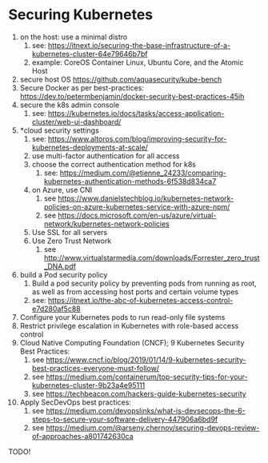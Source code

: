 # Securing Kubernetes

1. on the host: use a minimal distro
	1. see: https://itnext.io/securing-the-base-infrastructure-of-a-kubernetes-cluster-64e79646b7bf
	2. example:  CoreOS Container Linux, Ubuntu Core, and the Atomic Host 
2. secure host OS
	https://github.com/aquasecurity/kube-bench
3. Secure Docker as per best-practices:
	https://dev.to/petermbenjamin/docker-security-best-practices-45ih
4. secure the k8s admin console
	1. see: https://kubernetes.io/docs/tasks/access-application-cluster/web-ui-dashboard/
5. *cloud security settings
	1. see: https://www.altoros.com/blog/improving-security-for-kubernetes-deployments-at-scale/
	2. use multi-factor authentication for all access
	3. choose the correct authentication method for k8s
		1. see: https://medium.com/@etienne_24233/comparing-kubernetes-authentication-methods-6f538d834ca7
	4. on Azure, use CNI
		1. see https://www.danielstechblog.io/kubernetes-network-policies-on-azure-kubernetes-service-with-azure-npm/
		2. see https://docs.microsoft.com/en-us/azure/virtual-network/kubernetes-network-policies
	5. Use SSL for all servers
	6. Use Zero Trust Network
		1. see http://www.virtualstarmedia.com/downloads/Forrester_zero_trust_DNA.pdf
6. build a Pod security policy
	1. Build a pod security policy by preventing pods from running as root, as well as from accessing host ports and certain volume types
	2. see: https://itnext.io/the-abc-of-kubernetes-access-control-e7d280af5c88
7. Configure your Kubernetes pods to run read-only file systems
8. Restrict privilege escalation in Kubernetes with role-based access control
9. Cloud Native Computing Foundation (CNCF); 9 Kubernetes Security Best Practices:
	1. see https://www.cncf.io/blog/2019/01/14/9-kubernetes-security-best-practices-everyone-must-follow/
	2. see https://medium.com/containerum/top-security-tips-for-your-kubernetes-cluster-9b23a4e95111
	3. see https://techbeacon.com/hackers-guide-kubernetes-security
10. Apply SecDevOps best practices:
	1. see https://medium.com/devopslinks/what-is-devsecops-the-6-steps-to-secure-your-software-delivery-447906a6bd9f
	2. see https://medium.com/@arseny.chernov/securing-devops-review-of-approaches-a801742630ca

TODO!
